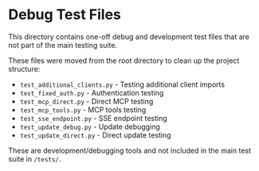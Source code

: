 # Debug Test Files

This directory contains one-off debug and development test files that are not part of the main testing suite.

These files were moved from the root directory to clean up the project structure:

- `test_additional_clients.py` - Testing additional client imports
- `test_fixed_auth.py` - Authentication testing
- `test_mcp_direct.py` - Direct MCP testing
- `test_mcp_tools.py` - MCP tools testing  
- `test_sse_endpoint.py` - SSE endpoint testing
- `test_update_debug.py` - Update debugging
- `test_update_direct.py` - Direct update testing

These are development/debugging tools and not included in the main test suite in `/tests/`. 